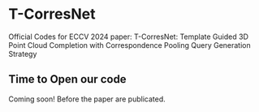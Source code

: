 # T-CorresNet
Official Codes for ECCV 2024 paper: T-CorresNet: Template Guided 3D Point Cloud Completion with Correspondence Pooling Query Generation Strategy


## Time to Open our code
Coming soon! Before the paper are publicated.
